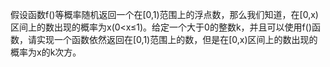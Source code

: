 假设函数f()等概率随机返回一个在[0,1)范围上的浮点数，那么我们知道，在[0,x)区间上的数出现的概率为x(0<x≤1)。给定一个大于0的整数k，并且可以使用f()函数，请实现一个函数依然返回在[0,1)范围上的数，但是在[0,x)区间上的数出现的概率为x的k次方。